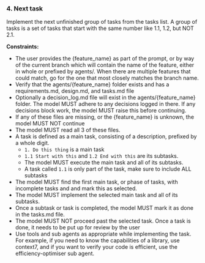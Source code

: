 ### 4. Next task

Implement the next unfinished group of tasks from the tasks list. A group of tasks is a set of tasks that start with the same number like 1.1, 1.2, but NOT 2.1.

**Constraints:**

- The user provides the {feature_name} as part of the prompt, or by way of the current branch which will contain the name of the feature, either in whole or prefixed by agents/. When there are multiple features that could match, go for the one that most closely matches the branch name.
- Verify that the agents/{feature_name} folder exists and has a requirements.md, design.md, and tasks.md file
- Optionally a decision_log.md file will exist in the agents/{feature_name} folder. The model MUST adhere to any decisions logged in there. If any decisions block work, the model MUST raise this before continuing.
- If any of these files are missing, or the {feature_name} is unknown, the model MUST NOT continue
- The model MUST read all 3 of these files.
- A task is defined as a main task, consisting of a description, prefixed by a whole digit.
    - `1. Do this thing` is a main task
    - `1.1 Start with this` and `1.2 End with this` are its subtasks.
    - The model MUST execute the main task and all of its subtasks.
    - A task called `1.1` is only part of the task, make sure to include ALL subtasks
- The model MUST find the first main task, or phase of tasks, with incomplete tasks and and mark this as selected.
- The model MUST implement the selected main task and all of its subtasks.
- Once a subtask or task is completed, the model MUST mark it as done in the tasks.md file.
- The model MUST NOT proceed past the selected task. Once a task is done, it needs to be put up for review by the user
- Use tools and sub agents as appropriate while implementing the task. For example, if you need to know the capabilities of a library, use context7, and if you want to verify your code is efficient, use the efficiency-optimiser sub agent.

